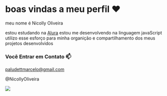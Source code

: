 # boas vindas a meu perfil ♥️

meu nome é Nicolly Oliveira

estou estudando na [Alura](https://www.Alura.com.br)
estou me desenvolvendo na linguagem javaScript
utilizo esse esforço para minha organição e compartilhamento dos meus projetos desenvolvidos

### Você Entrar em Contato 📫

paludettmarcelo@gmail.com

@NicollyOliveira

![](https://media1.tenor.com/m/opEBWw0uddoAAAAC/umm.gif)
